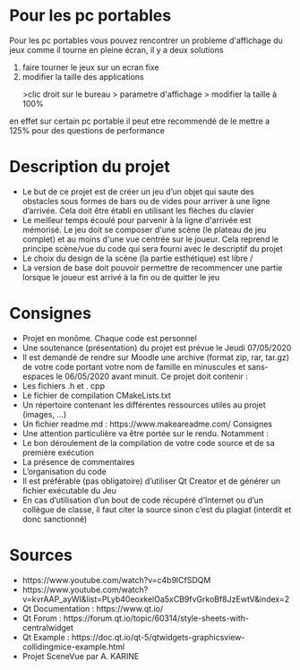 <h1>Pour les pc portables</h1>
<p>Pour les pc portables vous pouvez rencontrer un probleme d'affichage du jeux comme il tourne en pleine écran, il y a deux solutions</p>
<ol>
    <li>faire tourner le jeux sur un ecran fixe</li>
    <li>modifier la taille des applications <br> <p> >clic droit sur le bureau > parametre d'affichage > modifier la taille à 100%</p></li>
</ol>
<p>en effet sur certain pc portable il peut etre recommendé de le mettre a 125% pour des questions de performance</p>

<h1>Description du projet</h1> 
<ul>
    <li>Le but de ce projet est de créer un jeu d’un objet qui saute des obstacles sous formes de bars ou de vides pour arriver à une ligne d’arrivée. Cela doit être établi en utilisant les flèches du clavier</li> 
    <li>Le meilleur temps écoulé pour parvenir à la ligne d'arrivée est mémorisé. Le jeu doit se composer d'une scène (le plateau de jeu complet) et au moins d'une vue centrée sur le joueur. Cela reprend le principe scène/vue du code qui sera fourni avec le descriptif du projet</li> 
    <li>Le choix du design de la scène (la partie esthétique) est libre / 
    <li>La version de base doit pouvoir permettre de recommencer une partie lorsque le joueur est arrivé à la fin ou de quitter le jeu</li>
</ul>



<h1>Consignes</h1>
<ul> 
    <li>Projet en monôme. Chaque code est personnel</li> 
    <li>Une soutenance (présentation) du projet est prévue le Jeudi 07/05/2020</li> 
    <li>Il est demandé de rendre sur Moodle une archive (format zip, rar, tar.gz) de votre code portant votre nom de famille en minuscules et sans-espaces le 06/05/2020 avant minuit. Ce projet doit contenir : </li>
    <li> Les fichiers .h et . cpp</li> 
    <li>Le fichier de compilation CMakeLists.txt</li> 
    <li>Un répertoire contenant les différentes ressources utiles au projet (images, …)</li> 
    <li>Un fichier readme.md : https://www.makeareadme.com/ Consignes </li>
    <li>Une attention particulière va être portée sur le rendu. Notamment :</li> 
    <li>Le bon déroulement de la compilation de votre code source et de sa première exécution</li> 
    <li>La présence de commentaires</li> 
    <li>L’organisation du code</li> 
    <li>Il est préférable (pas obligatoire) d’utiliser Qt Creator et de générer un fichier exécutable du Jeu</li> 
    <li>En cas d’utilisation d’un bout de code récupéré d’Internet ou d’un collègue de classe, il faut citer la source sinon c’est du plagiat (interdit et donc sanctionné)</li>
</ul>


<h1>Sources</h1>
<ul>
    <li>https://www.youtube.com/watch?v=c4b9lCfSDQM</li>
    <li>https://www.youtube.com/watch?v=kvrAAP_ayWI&list=PLyb40eoxkelOa5xCB9fvGrkoBf8JzEwtV&index=2</li>
    <li>Qt Documentation : https://www.qt.io/</li>
    <li>Qt Forum : https://forum.qt.io/topic/60314/style-sheets-with-centralwidget</li>
    <li>Qt Example : https://doc.qt.io/qt-5/qtwidgets-graphicsview-collidingmice-example.html</li>
    <li>Projet SceneVue  par    A. KARINE</li>
</ul>

